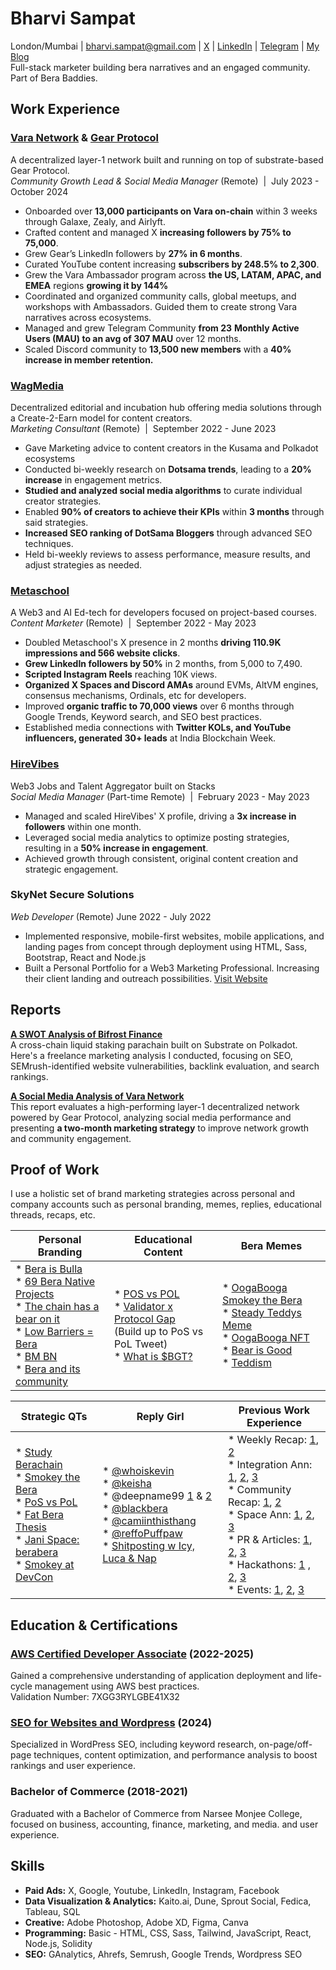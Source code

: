 # **Bharvi Sampat**  
London/Mumbai | bharvi.sampat@gmail.com | [X](https://x.com/bharvisampat) | [LinkedIn](https://www.linkedin.com/in/bharvi-sampat/) | [Telegram](https://t.me/bharvisampat) | [My Blog](https://substack.com/@bharvisampat)  
Full-stack marketer building bera narratives and an engaged community. Part of Bera Baddies.

## **Work Experience**  

### [**Vara Network**](https://vara.network) **& [Gear Protocol](https://gear-tech.io/)**
A decentralized layer-1 network built and running on top of substrate-based Gear Protocol.<br>
*Community Growth Lead & Social Media Manager* (Remote) &nbsp;|&nbsp; July 2023 \- October 2024

* Onboarded over **13,000 participants on Vara on-chain** within 3 weeks through Galaxe, Zealy, and Airlyft.  
* Crafted content and managed X  **increasing followers by 75% to 75,000**.  
* Grew Gear’s LinkedIn followers by **27% in 6 months**.  
* Curated YouTube content increasing **subscribers by 248.5% to 2,300**.  
* Grew the Vara Ambassador program across **the US, LATAM, APAC, and EMEA** regions **growing it by 144%**   
* Coordinated and organized community calls, global meetups, and workshops with Ambassadors. Guided them to create strong Vara narratives across ecosystems.   
* Managed and grew Telegram Community **from 23** **Monthly Active Users (MAU) to an avg of 307 MAU** over 12 months.  
* Scaled Discord community to **13,500 new members** with a **40% increase in member retention.**

### [**WagMedia**](https://thewagmedia.com/)
Decentralized editorial and incubation hub offering media solutions through a Create-2-Earn model for content creators. <br>
*Marketing Consultant* (Remote) &nbsp;|&nbsp; September 2022 \- June 2023

* Gave Marketing advice to content creators in the Kusama and Polkadot ecosystems  
* Conducted bi-weekly research on **Dotsama trends**, leading to a **20% increase** in engagement metrics.  
* **Studied and analyzed social media algorithms** to curate individual creator strategies.  
* Enabled **90% of creators to achieve their KPIs** within **3 months** through said strategies.  
* **Increased SEO ranking of DotSama Bloggers** through advanced SEO techniques.  
* Held bi-weekly reviews to assess performance, measure results, and adjust strategies as needed.


### [**Metaschool**](https://metaschool.so/)  
A Web3 and AI Ed-tech for developers focused on project-based courses. <br>
*Content Marketer*  (Remote) &nbsp;|&nbsp; September 2022 \- May 2023

* Doubled Metaschool's X presence in 2 months **driving 110.9K impressions and 566 website clicks**.  
* **Grew LinkedIn followers by 50%** in 2 months, from 5,000 to 7,490.  
* **Scripted Instagram Reels** reaching 10K views.  
* **Organized X Spaces and Discord AMAs** around EVMs, AltVM engines, consensus mechanisms, Ordinals, etc for developers.  
* Improved **organic traffic to 70,000 views** over 6 months through Google Trends, Keyword search, and SEO best practices.  
* Established media connections with **Twitter KOLs, and YouTube influencers, generated 30+ leads** at India Blockchain Week.

### [**HireVibes**](https://www.hirevibes.com/)
Web3 Jobs and Talent Aggregator built on Stacks <br> 
*Social Media Manager* (Part-time Remote) &nbsp;|&nbsp; February 2023 \- May 2023

* Managed and scaled HireVibes' X profile, driving a **3x increase in followers** within one month.  
* Leveraged social media analytics to optimize posting strategies, resulting in a **50% increase in engagement**.  
* Achieved growth through consistent, original content creation and strategic engagement.

### **SkyNet Secure Solutions**
*Web Developer* (Remote)                                                                                                                                                       June 2022 \- July 2022

* Implemented responsive, mobile-first websites, mobile applications, and landing pages from concept through deployment using HTML, Sass, Bootstrap, React and Node.js  
* Built a Personal Portfolio for a Web3 Marketing Professional. Increasing their client landing and outreach possibilities. [Visit Website](https://pankajdalmia.netlify.app/)   
                                                                                                                                                                       

## **Reports**  

**[A SWOT Analysis of Bifrost Finance](https://github.com/Bharvi-Sampat/A-SWOT-Analysis/blob/main/Report%20-%20A%20SWOT%20Analysis%20of%20Bifrost%20Finance.pdf)**  
A cross-chain liquid staking parachain built on Substrate on Polkadot. Here's a freelance marketing analysis I conducted, focusing on SEO, SEMrush-identified website vulnerabilities, backlink evaluation, and search rankings.

[**A Social Media Analysis of Vara Network**](https://github.com/Bharvi-Sampat/A-SWOT-Analysis/blob/main/A%20Social%20Media%20Analysis%20of%20VARA%20Network.pdf)  
This report evaluates a high-performing layer-1 decentralized network powered by Gear Protocol, analyzing social media performance and presenting **a two-month marketing strategy** to improve network growth and community engagement.

## **Proof of Work**  

I use a holistic set of brand marketing strategies across personal and company accounts such as personal branding, memes, replies, educational threads, recaps, etc.



| **Personal Branding**                                                                                                                                                                                                                                                                                                                                                                                                                                                                                         | **Educational Content**                                                                                                                                                                                                                                                            | **Bera Memes**                                                                                                                                                                                                                                                                                                                                                                                             |
|---------------------------------------------------------------------------------------------------------------------------------------------------------------------------------------------------------------------------------------------------------------------------------------------------------------------------------------------------------------------------------------------------------------------------------------------------------------------------------------------------------------|------------------------------------------------------------------------------------------------------------------------------------------------------------------------------------------------------------------------------------------------------------------------------------|------------------------------------------------------------------------------------------------------------------------------------------------------------------------------------------------------------------------------------------------------------------------------------------------------------------------------------------------------------------------------------------------------------|
| * [Bera is Bulla](https://x.com/bharvisampat/status/1856323735369724020)  <br>* [69 Bera Native Projects](https://x.com/bharvisampat/status/1857805357135040828)  <br>* [The chain has a bear on it](https://x.com/bharvisampat/status/1858058069021790383)  <br>* [Low Barriers \= Bera](https://x.com/bharvisampat/status/1849703616325579095)  <br>* [BM BN](https://x.com/bharvisampat/status/1853452644364243115)  <br>* [Bera and its community](https://x.com/bharvisampat/status/1858545883790352735) | * [POS vs POL](https://x.com/bharvisampat/status/1858427425765707921)  <br>* [Validator x Protocol Gap](https://x.com/bharvisampat/status/1853419785511723039)  <br>  (Build up to PoS vs PoL Tweet)  <br>* [What is $BGT?](https://x.com/bharvisampat/status/1858098228602028480) | * [OogaBooga Smokey the Bera](https://x.com/bharvisampat/status/1859499489872015748)  <br>* [Steady Teddys Meme](https://x.com/bharvisampat/status/1846518282712424806)  <br>* [OogaBooga NFT](https://x.com/bharvisampat/status/1856267758377546177)  <br>* [Bear is Good](https://x.com/bharvisampat/status/1858856204237410353)  <br>* [Teddism](https://x.com/bharvisampat/status/1858905907528430041) |

| **Strategic QTs**                                                                                                                                                                                                                                                                                                                                                                                                                                                                            | **Reply Girl**                                                                                                                                                                                                                                                                                                                                                                                                                                                                                                                                                                                                                     | **Previous Work Experience**                                                                                                                                                                                                                                                                                                                                                                                                                                                                                                                                                                                                                                                                                                                                                                                                                                                                                                                                                                                                                                                                                                                                                                                                                                                                                 |
|----------------------------------------------------------------------------------------------------------------------------------------------------------------------------------------------------------------------------------------------------------------------------------------------------------------------------------------------------------------------------------------------------------------------------------------------------------------------------------------------|------------------------------------------------------------------------------------------------------------------------------------------------------------------------------------------------------------------------------------------------------------------------------------------------------------------------------------------------------------------------------------------------------------------------------------------------------------------------------------------------------------------------------------------------------------------------------------------------------------------------------------|-------------------------------------------------------------------------------------------------------------------------------------------------------------------------------------------------------------------------------------------------------------------------------------------------------------------------------------------------------------------------------------------------------------------------------------------------------------------------------------------------------------------------------------------------------------------------------------------------------------------------------------------------------------------------------------------------------------------------------------------------------------------------------------------------------------------------------------------------------------------------------------------------------------------------------------------------------------------------------------------------------------------------------------------------------------------------------------------------------------------------------------------------------------------------------------------------------------------------------------------------------------------------------------------------------|
| * [Study Berachain](https://x.com/bharvisampat/status/1856518890022391932)  <br>* [Smokey the Bera](https://x.com/bharvisampat/status/1855192705942352339)  <br>* [PoS vs PoL](https://x.com/bharvisampat/status/1858532132282396733)  <br>* [Fat Bera Thesis](https://x.com/bharvisampat/status/1858550163083543002)  <br>* [Jani Space:  berabera](https://x.com/bharvisampat/status/1854023342694756572)  <br>* [Smokey at DevCon](https://x.com/bharvisampat/status/1855874598543470784) | * [@whoiskevin](https://x.com/bharvisampat/status/1858195395354190088)   <br>* [@keisha](https://x.com/bharvisampat/status/1855863452876542079)  <br>* @deepname99 [1](https://x.com/bharvisampat/status/1857799801368150207) & [2](https://x.com/bharvisampat/status/1857773432814899599)  <br>* [@blackbera](https://x.com/bharvisampat/status/1858556352529830363)  <br>* [@camiinthisthang](https://x.com/bharvisampat/status/1856942893203923142)  <br>* [@reffoPuffpaw](https://x.com/bharvisampat/status/1858546239475720636)  <br>* [Shitposting w Icy, Luca & Nap](https://x.com/bharvisampat/status/1859867179006689791) | * Weekly Recap: [1](https://x.com/VaraNetwork/status/1790419328275554690), [2](https://x.com/VaraNetwork/status/1796149623247270068)  <br>* Integration Ann: [1](https://x.com/VaraNetwork/status/1788195680722493770), [2](https://x.com/VaraNetwork/status/1793250529289883758), [3](https://x.com/VaraNetwork/status/1811135809401266262)  <br>* Community Recap: [1](https://x.com/VaraNetwork/status/1784945447641182671), [2](https://x.com/VaraNetwork/status/1782465421477613781)  <br>* Space Ann: [1](https://x.com/VaraNetwork/status/1768955716369334403), [2](https://x.com/VaraNetwork/status/1785690655358066800), [3](https://x.com/VaraNetwork/status/1794727693805891917)  <br>* PR & Articles:  [1](https://x.com/VaraNetwork/status/1823373963084636228), [2](https://x.com/VaraNetwork/status/1780978924312228151), [3](https://x.com/VaraNetwork/status/1771877974272348534)  <br>* Hackathons: [1](https://x.com/VaraNetwork/status/1773726605203939611) , [2](https://x.com/VaraNetwork/status/1776218396721295837), [3](https://x.com/VaraNetwork/status/1814397320966090892)  <br>* Events: [1](https://x.com/VaraNetwork/status/1822981797699010689), [2](https://x.com/VaraNetwork/status/1779894868484989162), [3](https://x.com/VaraNetwork/status/1755565795214823492) |

## **Education & Certifications**  

### **[AWS Certified Developer Associate](https://aws.amazon.com/verification)** (2022-2025)  
Gained a comprehensive understanding of application deployment and life-cycle management using AWS best practices.  
Validation Number: 7XGG3RYLGBE41X32  
### [**SEO for Websites and Wordpress**](https://www.udemy.com/certificate/UC-64d03fea-94c3-444a-b6a2-61fdea827ec9/) (2024)  
Specialized in WordPress SEO, including keyword research, on-page/off-page techniques, content optimization, and performance analysis to boost rankings and user experience.

### **Bachelor of Commerce** (2018-2021)
Graduated with a Bachelor of Commerce from Narsee Monjee College, focused on business, accounting, finance, marketing, and media. and user experience.  

## **Skills**  

- **Paid Ads:** X, Google, Youtube, LinkedIn, Instagram, Facebook  
- **Data Visualization & Analytics:** Kaito.ai, Dune, Sprout Social, Fedica, Tableau, SQL  
- **Creative:** Adobe Photoshop, Adobe XD, Figma, Canva  
- **Programming:**  Basic \- HTML, CSS, Sass, Tailwind, JavaScript, React, Node.js, Solidity  
- **SEO:** GAnalytics, Ahrefs, Semrush, Google Trends, Wordpress SEO
